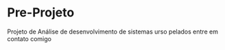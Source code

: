 # Pre-Projeto
Projeto de Análise de desenvolvimento de sistemas
urso pelados entre em contato comigo
